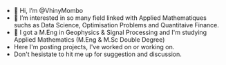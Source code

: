 - 👋 Hi, I’m @VhinyMombo
- 👀 I’m interested in so many field linked with Applied Mathematiques suchs as Data Science, Optimisation Problems and Quantitaive Finance. 
- 🌱 I got a M.Eng in Geophysics & Signal Processing and I'm studying Applied Mathematics (M.Eng & M.Sc Double Degree)
- Here I'm posting projects, I've worked on or working on.
- Don't hesistate to hit me up for suggestion and discussion.


<!---
VhinyMombo/VhinyMombo is a ✨ special ✨ repository because its `README.md` (this file) appears on your GitHub profile.
You can click the Preview link to take a look at your changes.
--->
